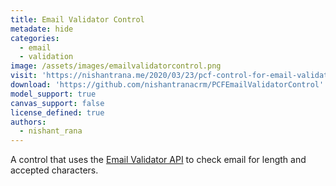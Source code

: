 ```yaml
---
title: Email Validator Control
metadate: hide
categories:
  - email
  - validation
image: /assets/images/emailvalidatorcontrol.png
visit: 'https://nishantrana.me/2020/03/23/pcf-control-for-email-validation-using-email-validator-api/'
download: 'https://github.com/nishantranacrm/PCFEmailValidatorControl'
model_support: true
canvas_support: false
license_defined: true
authors:
  - nishant_rana
---
```


A control that uses the <a target="_blank" href="https://rapidapi.com/pozzad/api/email-validator-1/details">Email Validator API</a> to check email for length and accepted characters.
